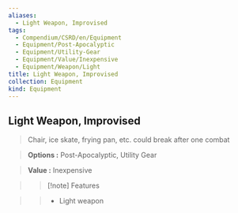 ```yaml
---
aliases:
  - Light Weapon, Improvised
tags:
  - Compendium/CSRD/en/Equipment
  - Equipment/Post-Apocalyptic
  - Equipment/Utility-Gear
  - Equipment/Value/Inexpensive
  - Equipment/Weapon/Light
title: Light Weapon, Improvised
collection: Equipment
kind: Equipment
---
```

## Light Weapon, Improvised    
    
>Chair, ice skate, frying pan, etc. could break after one combat    
> **Options :** Post-Apocalyptic, Utility Gear    
> **Value :** Inexpensive    
>>[!note] Features    
>> - Light weapon